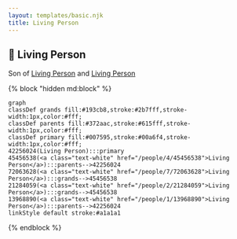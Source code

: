 ```yaml
---
layout: templates/basic.njk
title: Living Person
---
```

## 🔵 Living Person

Son of [Living Person](/people/1/13968890) and [Living Person](/people/4/45456538)

{% block "hidden md:block" %}
```mermaid
graph
classDef grands fill:#193cb8,stroke:#2b7fff,stroke-width:1px,color:#fff;
classDef parents fill:#372aac,stroke:#615fff,stroke-width:1px,color:#fff;
classDef primary fill:#007595,stroke:#00a6f4,stroke-width:1px,color:#fff;
42256024(Living Person):::primary
45456538(<a class="text-white" href="/people/4/45456538">Living Person</a>):::parents-->42256024
72063628(<a class="text-white" href="/people/7/72063628">Living Person</a>):::grands-->45456538
21284059(<a class="text-white" href="/people/2/21284059">Living Person</a>):::grands-->45456538
13968890(<a class="text-white" href="/people/1/13968890">Living Person</a>):::parents-->42256024
linkStyle default stroke:#a1a1a1
```
{% endblock %}

